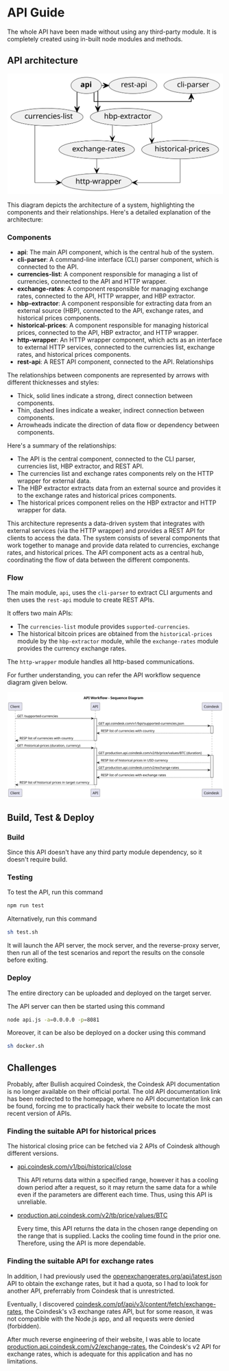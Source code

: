 # API Guide

The whole API have been made without using any third-party module. It is completely created using in-built node modules and methods.

## API architecture

![](./arch/api-arch.svg)

This diagram depicts the architecture of a system, highlighting the components and their relationships. Here's a detailed explanation of the architecture:

### Components

- **api**: The main API component, which is the central hub of the system.
- **cli-parser**: A command-line interface (CLI) parser component, which is connected to the API.
- **currencies-list**: A component responsible for managing a list of currencies, connected to the API and HTTP wrapper.
- **exchange-rates**: A component responsible for managing exchange rates, connected to the API, HTTP wrapper, and HBP extractor.
- **hbp-extractor**: A component responsible for extracting data from an external source (HBP), connected to the API, exchange rates, and historical prices components.
- **historical-prices**: A component responsible for managing historical prices, connected to the API, HBP extractor, and HTTP wrapper.
- **http-wrapper**: An HTTP wrapper component, which acts as an interface to external HTTP services, connected to the currencies list, exchange rates, and historical prices components.
- **rest-api**: A REST API component, connected to the API.
Relationships

The relationships between components are represented by arrows with different thicknesses and styles:

- Thick, solid lines indicate a strong, direct connection between components.
- Thin, dashed lines indicate a weaker, indirect connection between components.
- Arrowheads indicate the direction of data flow or dependency between components.

Here's a summary of the relationships:

- The API is the central component, connected to the CLI parser, currencies list, HBP extractor, and REST API.
- The currencies list and exchange rates components rely on the HTTP wrapper for external data.
- The HBP extractor extracts data from an external source and provides it to the exchange rates and historical prices components.
- The historical prices component relies on the HBP extractor and HTTP wrapper for data.

This architecture represents a data-driven system that integrates with external services (via the HTTP wrapper) and provides a REST API for clients to access the data. The system consists of several components that work together to manage and provide data related to currencies, exchange rates, and historical prices. The API component acts as a central hub, coordinating the flow of data between the different components.

### Flow

The main module, `api`, uses the `cli-parser` to extract CLI arguments and then uses the `rest-api` module to create REST APIs. 

It offers two main APIs: 

- The `currencies-list` module provides `supported-currencies`.
- The historical bitcoin prices are obtained from the `historical-prices` module by the `hbp-extractor` module, while the `exchange-rates` module provides the currency exchange rates.

The `http-wrapper` module handles all http-based communications.

For further understanding, you can refer the API workflow sequence diagram given below.

![](./arch/api-seq-diag.svg)

## Build, Test & Deploy  

### Build

Since this API doesn't have any third party module dependency, so it doesn't require build. 

### Testing

To test the API, run this command

```sh
npm run test
```

Alternatively, run this command

```sh
sh test.sh
```

It will launch the API server, the mock server, and the reverse-proxy server, then run all of the test scenarios and report the results on the console before exiting.

### Deploy

The entire directory can be uploaded and deployed on the target server.

The API server can then be started using this command

```sh
node api.js -a=0.0.0.0 -p=8081
```

Moreover, it can be also be deployed on a docker using this command

```sh
sh docker.sh
```

## Challenges

Probably, after Bullish acquired Coindesk, the Coindesk API documentation is no longer available on their official portal. The old API documentation link has been redirected to the homepage, where no API documentation link can be found, forcing me to practically hack their website to locate the most recent version of APIs.

### Finding the suitable API for historical prices 

The historical closing price can be fetched via 2 APIs of Coindesk although different versions.

- [api.coindesk.com/v1/bpi/historical/close](https://api.coindesk.com/v1/bpi/historical/close)

  This API returns data within a specified range, however it has a cooling down period after a request, so it may return the same data for a while even if the parameters are different each time. Thus, using this API is unreliable.

- [production.api.coindesk.com/v2/tb/price/values/BTC](https://production.api.coindesk.com/v2/tb/price/values/BTC)

  Every time, this API returns the data in the chosen range depending on the range that is supplied. Lacks the cooling time found in the prior one. Therefore, using the API is more dependable.

### Finding the suitable API for exchange rates

In addition, I had previously used the [openexchangerates.org/api/latest.json](http://openexchangerates.org/api/latest.json?app_id=APP_ID) API to obtain the exchange rates, but it had a quota, so I had to look for another  API, preferrably from Coindesk that is unrestricted. 

Eventually, I discovered [coindesk.com/pf/api/v3/content/fetch/exchange-rates](https://www.coindesk.com/pf/api/v3/content/fetch/exchange-rates), the Coindesk's v3 exchange rates API, but for some reason, it was not compatible with the Node.js app, and all requests were denied (forbidden). 

After much reverse engineering of their website, I was able to locate [production.api.coindesk.com/v2/exchange-rates](https://production.api.coindesk.com/v2/exchange-rates), the Coindesk's v2 API for exchange rates, which is adequate for this application and has no limitations.